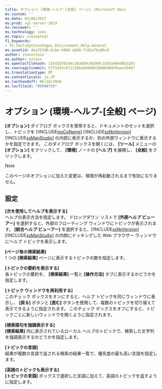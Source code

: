```yaml
---
title: オプション (環境-ヘルプ-[全般] ページ) |Microsoft Docs
ms.custom: ''
ms.date: 03/06/2017
ms.prod: sql-server-2014
ms.reviewer: ''
ms.technology: ssms
ms.topic: conceptual
f1_keywords:
- VS.ToolsOptionsPages.Environment.Help.General
ms.assetid: deaf23d6-6cbe-4984-ab09-71d2a7ba06c8
author: stevestein
ms.author: sstein
ms.openlocfilehash: 155d3d70144c28a050c6d309c1dd3a484d6b3201
ms.sourcegitcommit: 57f1d15c67113bbadd40861b886d6929aacd3467
ms.translationtype: MT
ms.contentlocale: ja-JP
ms.lasthandoff: 06/18/2020
ms.locfileid: "85048719"
---
```

# <a name="options-environment-help-general-page"></a>オプション (環境-ヘルプ-[全般] ページ)
  **[オプション]** ダイアログ ボックスを使用すると、ドキュメントのセットを選択し、トピックを [!INCLUDE[msCoName](../../includes/msconame-md.md)] [!INCLUDE[ssNoVersion](../../includes/ssnoversion-md.md)] [!INCLUDE[ssManStudio](../../includes/ssmanstudio-md.md)] の内部に表示するか、別の外部ウィンドウに表示するかを指定できます。 このダイアログ ボックスを開くには、 **[ツール]** メニューの **[オプション]** をクリックして、 **[環境]** ノードの **[ヘルプ]** を展開し、 **[全般]** をクリックします。  
  
> [!NOTE]  
>  このページのオプションに加えた変更は、環境が再起動されるまで有効になりません。  
  
## <a name="settings"></a>設定  
 **[次を使用してヘルプを表示する]**  
 ヘルプの表示方法を指定します。 ドロップダウン リストで **[外部ヘルプ ビューアー]** を選択すると、外部のフローティング ウィンドウにトピックが表示されます。 **[統合ヘルプ ビューアー]** を選択すると、[!INCLUDE[ssNoVersion](../../includes/ssnoversion-md.md)] [!INCLUDE[ssManStudio](../../includes/ssmanstudio-md.md)] の内側にドッキングした Web ブラウザー ウィンドウにヘルプ トピックを表示します。  
  
 **[ページ毎の検索結果]**  
 1 つの **[検索結果]** ページに表示するトピックの数を指定します。  
  
 **[トピックの要約を表示する]**  
 各トピックの要約を、 **[検索結果]** 一覧と **[操作方法]** タブに表示するかどうかを指定します。  
  
 **[トピック ウィンドウを再利用する]**  
 このチェック ボックスをオンにすると、ヘルプ トピックを同じウィンドウに表示し、 **[戻る]** ボタンと **[進む]** ボタンを使用して、複数のトピックを切り替えて表示できるように指定されます。 このチェック ボックスをオフにすると、トピックごとに新しいウィンドウを開くように指定されます。  
  
 **[検索語句を強調表示する]**  
 **[検索結果]** 内に表示されているローカル ヘルプのトピックで、検索した文字列を強調表示するかどうかを指定します。  
  
 **[トピックの言語]**  
 結果が複数の言語で返される検索の結果一覧で、優先度の最も高い言語を指定します。  
  
 **[英語のトピックも表示する]**  
 **[トピックの言語]** ボックスで選択した言語に加えて、英語のトピックを返すように指定します。  
  
  
